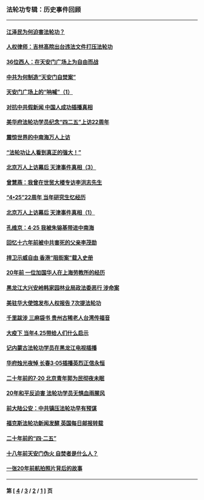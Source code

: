 ### 法轮功专辑：历史事件回顾
---
#### [江泽民为何迫害法轮功？](../../pages/nf5793/n13876324.md?07110430) 
#### [人权律师：吉林高院出台违法文件打压法轮功](../../pages/nf5793/n13825665.md?07110430) 
#### [36位西人：在天安门广场上为自由而战](../../pages/nf5793/n13390029.md?07110430) 
#### [中共为何制造“天安门自焚案”](../../pages/nf5793/n13183270.md?07110430) 
#### [天安门广场上的“呐喊”（1）](../../pages/nf5793/n13105277.md?07110430) 
#### [对抗中共假新闻 中国人成功插播真相](../../pages/nf5793/n12910618.md?07110430) 
#### [美华府法轮功学员纪念“四二五”上访22周年](../../pages/nf5793/n12904445.md?07110430) 
#### [震惊世界的中南海万人上访](../../pages/nf5793/n12903976.md?07110430) 
#### [“法轮功让人看到真正的强大！”](../../pages/nf5793/n12903195.md?07110430) 
#### [北京万人上访幕后 天津事件真相（3）](../../pages/nf5793/n12902807.md?07110430) 
#### [曾慧燕：我曾在世贸大楼专访李洪志先生](../../pages/nf5793/n12898729.md?07110430) 
#### [“4•25”22周年 当年研究生忆经历](../../pages/nf5793/n12894152.md?07110430) 
#### [北京万人上访幕后 天津事件真相（1）](../../pages/nf5793/n12885174.md?07110430) 
#### [孔维京：4·25 我被朱镕基带进中南海](../../pages/nf5793/n12864987.md?07110430) 
#### [回忆十六年前被中共害死的父亲李茂勋](../../pages/nf5793/n12880270.md?07110430) 
#### [捍卫示威自由 香港“阻街案”载入史册](../../pages/nf5793/n12811245.md?07110430) 
#### [20年前 一位加国华人在上海劳教所的经历](../../pages/nf5793/n12707932.md?07110430) 
#### [黑龙江大兴安岭韩家园林业局政法委恶行 涉命案](../../pages/nf5793/n12622815.md?07110430) 
#### [美驻华大使馆发布人权报告 7次提法轮功](../../pages/nf5793/n12520541.md?07110430) 
#### [千里跋涉 三麻袋书 贵州古稀老人台湾传福音](../../pages/nf5793/n12198750.md?07110430) 
#### [大疫下 当年4.25带给人们什么启示](../../pages/nf5793/n12058565.md?07110430) 
#### [记内蒙古法轮功学员在黑龙江电视插播](../../pages/nf5793/n11699194.md?07110430) 
#### [华府烛光夜悼 长春3·05插播英烈正信永恒](../../pages/nf5793/n11397432.md?07110430) 
#### [二十年前的7·20 北京青年郭为民彻夜未眠](../../pages/nf5793/n11354195.md?07110430) 
#### [20年和平反迫害 法轮功学员无惧血雨腥风](../../pages/nf5793/n11348279.md?07110430) 
#### [前大陆公安：中共镇压法轮功早有预谋](../../pages/nf5793/n11352168.md?07110430) 
#### [福克斯法轮功新闻发酵  英国每日邮报转载](../../pages/nf5793/n11285952.md?07110430) 
#### [二十年前的“四·二五”](../../pages/nf5793/n11207639.md?07110430) 
#### [十八年前天安门伪火 自焚者是什么人？](../../pages/nf5793/n10996556.md?07110430) 
#### [一张20年前航拍照片背后的故事](../../pages/nf5793/n10693797.md?07110430) 

---
#### 第 [ [4](./4.md?07110430) / [3](./3.md?07110430) / [2](./2.md?07110430) / [1](./1.md?07110430) ] 页
